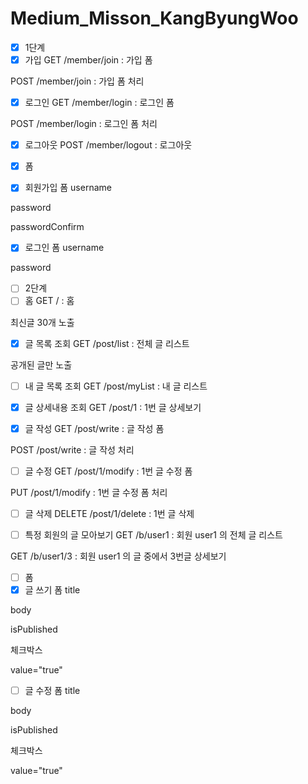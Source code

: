 # Medium_Misson_KangByungWoo
- [x] 1단계
- [x] 가입
GET /member/join : 가입 폼

POST /member/join : 가입 폼 처리

- [x] 로그인
GET /member/login : 로그인 폼

POST /member/login : 로그인 폼 처리

- [x] 로그아웃
POST /member/logout : 로그아웃

- [x] 폼
- [x] 회원가입 폼
username

password

passwordConfirm

- [x] 로그인 폼
username

password

- [ ] 2단계
- [ ] 홈
GET / : 홈

최신글 30개 노출

- [x] 글 목록 조회
GET /post/list : 전체 글 리스트

공개된 글만 노출

- [ ] 내 글 목록 조회
GET /post/myList : 내 글 리스트

- [x] 글 상세내용 조회
GET /post/1 : 1번 글 상세보기

- [x] 글 작성
GET /post/write : 글 작성 폼

POST /post/write : 글 작성 처리

- [ ] 글 수정
GET /post/1/modify : 1번 글 수정 폼

PUT /post/1/modify : 1번 글 수정 폼 처리

- [ ] 글 삭제
DELETE /post/1/delete : 1번 글 삭제

- [ ] 특정 회원의 글 모아보기
GET /b/user1 : 회원 user1 의 전체 글 리스트

GET /b/user1/3 : 회원 user1 의 글 중에서 3번글 상세보기

- [ ] 폼
- [x] 글 쓰기 폼
title

body

isPublished

체크박스

value="true"

- [ ] 글 수정 폼
title

body

isPublished

체크박스

value="true"
